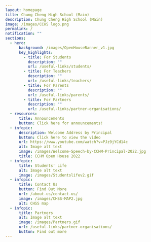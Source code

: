 ```yaml
---
layout: homepage
title: Chung Cheng High School (Main)
description: Chung Cheng High School (Main)
image: /images/CCHS logo.png
permalink: /
notification: ""
sections:
  - hero:
      background: /images/OpenHouseBanner_v1.jpg
      key_highlights:
        - title: For Students
          description: ""
          url: /useful-links/students/
        - title: For Teachers
          description: ""
          url: /useful-links/teachers/
        - title: For Parents
          description: ""
          url: /useful-links/parents/
        - title: For Partners
          description: ""
          url: /useful-links/partner-organisations/
  - resources:
      title: Announcements
      button: Click here for announcements!
  - infopic:
      description: Welcome Address by Principal
      button: Click here to view the video
      url: https://www.youtube.com/watch?v=PJz9jYCd14c
      alt: Image alt text
      image: /images/Welcome-Speech-by-CCHM-Principal-2022.jpg
      title: CCHM Open House 2022
  - infopic:
      title: Students' Life
      alt: Image alt text
      image: /images/Studentslifev2.gif
  - infopic:
      title: Contact Us
      button: Find Out More
      url: /about-us/contact-us/
      image: /images/CHSS-MAP2.jpg
      alt: CHSS map
  - infopic:
      title: Partners
      alt: Image alt text
      image: /images/Partners.gif
      url: /useful-links/partner-organisations/
      button: Find out more
---
```

